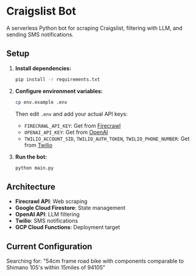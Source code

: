 # Craigslist Bot

A serverless Python bot for scraping Craigslist, filtering with LLM, and sending SMS notifications.

## Setup

1. **Install dependencies:**

   ```bash
   pip install -r requirements.txt
   ```

2. **Configure environment variables:**

   ```bash
   cp env.example .env
   ```

   Then edit `.env` and add your actual API keys:

   - `FIRECRAWL_API_KEY`: Get from [Firecrawl](https://firecrawl.dev)
   - `OPENAI_API_KEY`: Get from [OpenAI](https://platform.openai.com)
   - `TWILIO_ACCOUNT_SID`, `TWILIO_AUTH_TOKEN`, `TWILIO_PHONE_NUMBER`: Get from [Twilio](https://twilio.com)

3. **Run the bot:**
   ```bash
   python main.py
   ```

## Architecture

- **Firecrawl API**: Web scraping
- **Google Cloud Firestore**: State management
- **OpenAI API**: LLM filtering
- **Twilio**: SMS notifications
- **GCP Cloud Functions**: Deployment target

## Current Configuration

Searching for: "54cm frame road bike with components comparable to Shimano 105's within 15miles of 94105"
